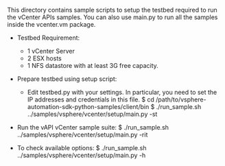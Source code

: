 This directory contains sample scripts to setup the testbed required to run
the vCenter APIs samples. You can also use main.py to run all the samples
inside the vcenter.vm package.

* Testbed Requirement:
    - 1 vCenter Server
    - 2 ESX hosts
    - 1 NFS datastore with at least 3G free capacity.

* Prepare testbed using setup script:
    - Edit testbed.py with your settings. In particular, you need to set the IP addresses and credentials in this file.
    $ cd /path/to/vsphere-automation-sdk-python-samples/client/bin
    $ ./run_sample.sh ../samples/vsphere/vcenter/setup/main.py -st

* Run the vAPI vCenter sample suite:
    $ ./run_sample.sh ../samples/vsphere/vcenter/setup/main.py -rit

* To check available options:
    $ ./run_sample.sh ../samples/vsphere/vcenter/setup/main.py -h
